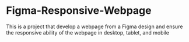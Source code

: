 # Figma-Responsive-Webpage
This is a project that develop a webpage from a Figma design and ensure the responsive ability of the webpage in desktop, tablet, and mobile
